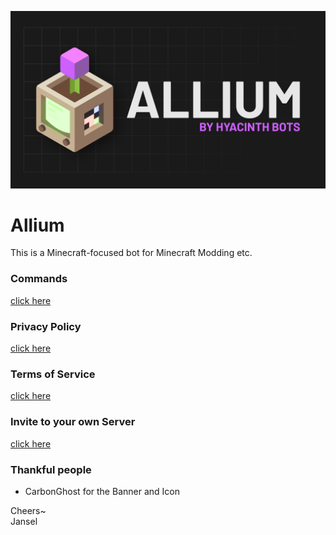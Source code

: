 ![img](./.github/img/cover-hq.png)
# Allium

This is a Minecraft-focused bot for Minecraft Modding etc.

### Commands
[click here](https://github.com/HyacinthBots/Allium/tree/root/docs/commands.md)
### Privacy Policy
[click here](https://github.com/HyacinthBots/Allium/tree/root/docs/privacy-policy.md)
### Terms of Service 
[click here](https://github.com/HyacinthBots/.github/blob/main/terms-of-service.md)
### Invite to your own Server
[click here](https://discord.com/api/oauth2/authorize?client_id=1013045351852298280&permissions=347136&scope=bot%20applications.commands)

### Thankful people
- CarbonGhost for the Banner and Icon

Cheers~<br>Jansel